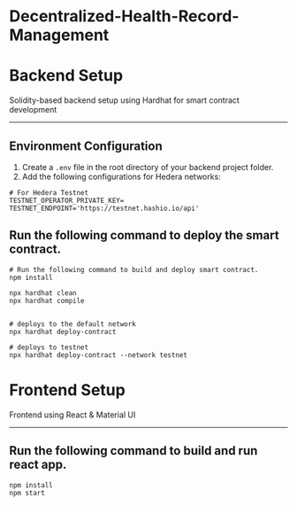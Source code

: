 ﻿# Decentralized-Health-Record-Management


# Backend Setup

Solidity-based backend setup using Hardhat for smart contract development

---



## Environment Configuration

1. Create a `.env` file in the root directory of your backend project folder.
2. Add the following configurations for Hedera networks:

```dotenv
# For Hedera Testnet
TESTNET_OPERATOR_PRIVATE_KEY=
TESTNET_ENDPOINT='https://testnet.hashio.io/api'
```




## Run the following command to deploy the smart contract. 
```shell
# Run the following command to build and deploy smart contract.
npm install

npx hardhat clean
npx hardhat compile


# deploys to the default network
npx hardhat deploy-contract

# deploys to testnet
npx hardhat deploy-contract --network testnet
```





# Frontend Setup

Frontend using React & Material UI

---

## Run the following command to build and run react app.
```shell
npm install
npm start
```








